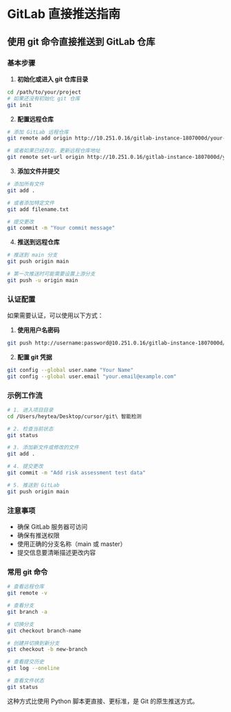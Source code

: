 # GitLab 直接推送指南

## 使用 git 命令直接推送到 GitLab 仓库

### 基本步骤

1. **初始化或进入 git 仓库目录**
```bash
cd /path/to/your/project
# 如果还没有初始化 git 仓库
git init
```

2. **配置远程仓库**
```bash
# 添加 GitLab 远程仓库
git remote add origin http://10.251.0.16/gitlab-instance-1807000d/your-project.git

# 或者如果已经存在，更新远程仓库地址
git remote set-url origin http://10.251.0.16/gitlab-instance-1807000d/your-project.git
```

3. **添加文件并提交**
```bash
# 添加所有文件
git add .

# 或者添加特定文件
git add filename.txt

# 提交更改
git commit -m "Your commit message"
```

4. **推送到远程仓库**
```bash
# 推送到 main 分支
git push origin main

# 第一次推送时可能需要设置上游分支
git push -u origin main
```

### 认证配置

如果需要认证，可以使用以下方式：

1. **使用用户名密码**
```bash
git push http://username:password@10.251.0.16/gitlab-instance-1807000d/your-project.git main
```

2. **配置 git 凭据**
```bash
git config --global user.name "Your Name"
git config --global user.email "your.email@example.com"
```

### 示例工作流

```bash
# 1. 进入项目目录
cd /Users/heytea/Desktop/cursor/git\ 智能检测

# 2. 检查当前状态
git status

# 3. 添加新文件或修改的文件
git add .

# 4. 提交更改
git commit -m "Add risk assessment test data"

# 5. 推送到 GitLab
git push origin main
```

### 注意事项

- 确保 GitLab 服务器可访问
- 确保有推送权限
- 使用正确的分支名称（main 或 master）
- 提交信息要清晰描述更改内容

### 常用 git 命令

```bash
# 查看远程仓库
git remote -v

# 查看分支
git branch -a

# 切换分支
git checkout branch-name

# 创建并切换到新分支
git checkout -b new-branch

# 查看提交历史
git log --oneline

# 查看文件状态
git status
```

这种方式比使用 Python 脚本更直接、更标准，是 Git 的原生推送方式。